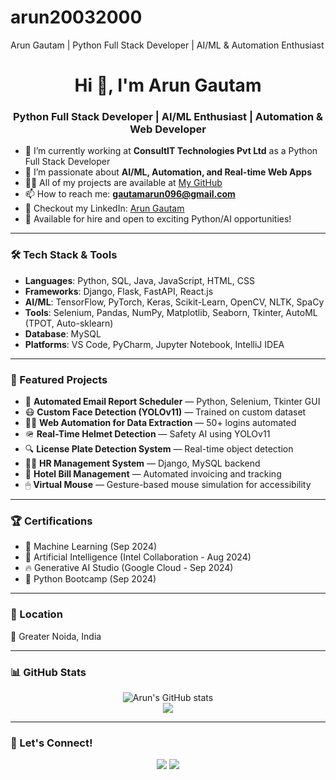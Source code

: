 # arun20032000
Arun Gautam | Python Full Stack Developer | AI/ML &amp; Automation Enthusiast
<h1 align="center">Hi 👋, I'm Arun Gautam</h1>
<h3 align="center">Python Full Stack Developer | AI/ML Enthusiast | Automation & Web Developer</h3>

- 🔭 I’m currently working at **ConsultIT Technologies Pvt Ltd** as a Python Full Stack Developer  
- 🌱 I’m passionate about **AI/ML, Automation, and Real-time Web Apps**  
- 👨‍💻 All of my projects are available at [My GitHub](https://github.com/arun20032000)  
- 📫 How to reach me: **gautamarun096@gmail.com**  
- 📝 Checkout my LinkedIn: [Arun Gautam](https://www.linkedin.com/in/arun-gautam-87205218b/)  
- 🚀 Available for hire and open to exciting Python/AI opportunities!

---

### 🛠️ Tech Stack & Tools

- **Languages**: Python, SQL, Java, JavaScript, HTML, CSS  
- **Frameworks**: Django, Flask, FastAPI, React.js  
- **AI/ML**: TensorFlow, PyTorch, Keras, Scikit-Learn, OpenCV, NLTK, SpaCy  
- **Tools**: Selenium, Pandas, NumPy, Matplotlib, Seaborn, Tkinter, AutoML (TPOT, Auto-sklearn)  
- **Database**: MySQL  
- **Platforms**: VS Code, PyCharm, Jupyter Notebook, IntelliJ IDEA

---

### 📌 Featured Projects

- 🔁 **Automated Email Report Scheduler** — Python, Selenium, Tkinter GUI  
- 😷 **Custom Face Detection (YOLOv11)** — Trained on custom dataset  
- 🕵️‍♂️ **Web Automation for Data Extraction** — 50+ logins automated  
- 🪖 **Real-Time Helmet Detection** — Safety AI using YOLOv11  
- 🔍 **License Plate Detection System** — Real-time object detection  
- 🧑‍💼 **HR Management System** — Django, MySQL backend  
- 🏨 **Hotel Bill Management** — Automated invoicing and tracking  
- 🖱 **Virtual Mouse** — Gesture-based mouse simulation for accessibility

---

### 🏆 Certifications

- 🧠 Machine Learning (Sep 2024)  
- 🤖 Artificial Intelligence (Intel Collaboration - Aug 2024)  
- 🔥 Generative AI Studio (Google Cloud - Sep 2024)  
- 🐍 Python Bootcamp (Sep 2024)

---

### 📍 Location
📌 Greater Noida, India

---

### 📊 GitHub Stats

<p align="center">
  <img src="https://github-readme-stats.vercel.app/api?username=arun20032000&show_icons=true&theme=react" alt="Arun's GitHub stats" />
  <br/>
  <img src="https://github-readme-stats.vercel.app/api/top-langs/?username=arun20032000&layout=compact&theme=react" />
</p>

---

### 💬 Let's Connect!

<p align="center">
  <a href="mailto:gautamarun096@gmail.com"><img src="https://img.shields.io/badge/Gmail-D14836?style=for-the-badge&logo=gmail&logoColor=white"/></a>
  <a href="https://www.linkedin.com/in/arun-gautam-87205218b/"><img src="https://img.shields.io/badge/LinkedIn-blue?style=for-the-badge&logo=linkedin&logoColor=white"/></a>
</p>
